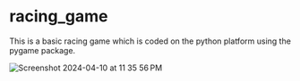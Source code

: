 # racing_game
This is a basic  racing game which is coded on the python platform using the pygame package.

![Screenshot 2024-04-10 at 11 35 56 PM](https://github.com/roshan4182/racing_game/assets/149868016/89dd05de-8252-4705-acc2-f8e7e31bd523)
